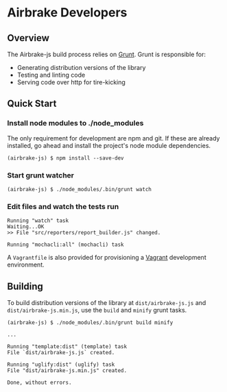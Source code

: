 # Airbrake Developers

## Overview

The Airbrake-js build process relies on [Grunt](http://gruntjs.com/). Grunt is responsible for:
  * Generating distribution versions of the library
  * Testing and linting code
  * Serving code over http for tire-kicking

## Quick Start

### Install node modules to ./node_modules

The only requirement for development are npm and git. If these are already installed, go ahead and install the project's node module dependencies.

````
(airbrake-js) $ npm install --save-dev
````

### Start grunt watcher

````
(airbrake-js) $ ./node_modules/.bin/grunt watch
````

### Edit files and watch the tests run

````
Running "watch" task
Waiting...OK
>> File "src/reporters/report_builder.js" changed.

Running "mochacli:all" (mochacli) task
````

A `Vagrantfile` is also provided for provisioning a [Vagrant](http://www.vagrantup.com/) development environment.

## Building

To build distribution versions of the library at `dist/airbrake-js.js` and `dist/airbrake-js.min.js`, use the `build` and `minify` grunt tasks.

````
(airbrake-js) $ ./node_modules/.bin/grunt build minify

...

Running "template:dist" (template) task
File `dist/airbrake-js.js` created.

Running "uglify:dist" (uglify) task
File "dist/airbrake-js.min.js" created.

Done, without errors.
````
